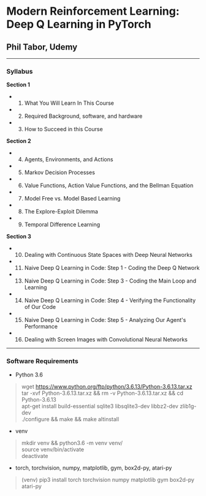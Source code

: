 # Modern Reinforcement Learning: Deep Q Learning in PyTorch
## Phil Tabor, Udemy

****

### Syllabus

**Section 1**
- 1. What You Will Learn In This Course  
- 2. Required Background, software, and hardware  
- 3. How to Succeed in this Course  

**Section 2**
- 4. Agents, Environments, and Actions  
- 5. Markov Decision Processes  
- 6. Value Functions, Action Value Functions, and the Bellman Equation  
- 7. Model Free vs. Model Based Learning  
- 8. The Explore-Exploit Dilemma  
- 9. Temporal Difference Learning  

**Section 3**
- 10. Dealing with Continuous State Spaces with Deep Neural Networks  
- 11. Naive Deep Q Learning in Code: Step 1 - Coding the Deep Q Network  
- 13. Naive Deep Q Learning in Code: Step 3 - Coding the Main Loop and Learning  
- 14. Naive Deep Q Learning in Code: Step 4 - Verifying the Functionality of Our Code  
- 15. Naive Deep Q Learning in Code: Step 5 - Analyzing Our Agent's Performance  
- 16. Dealing with Screen Images with Convolutional Neural Networks  

****

### Software Requirements

- Python 3.6
> wget https://www.python.org/ftp/python/3.6.13/Python-3.6.13.tar.xz  
> tar -xvf Python-3.6.13.tar.xz && rm -v Python-3.6.13.tar.xz && cd Python-3.6.13  
> apt-get install build-essential sqlite3 libsqlite3-dev libbz2-dev zlib1g-dev  
> ./configure && make && make altinstall  

- venv
> mkdir venv && python3.6 -m venv venv/  
> source venv/bin/activate  
> deactivate  

- torch, torchvision, numpy, matplotlib, gym, box2d-py, atari-py  
> (venv) pip3 install torch torchvision numpy matplotlib gym box2d-py atari-py  


